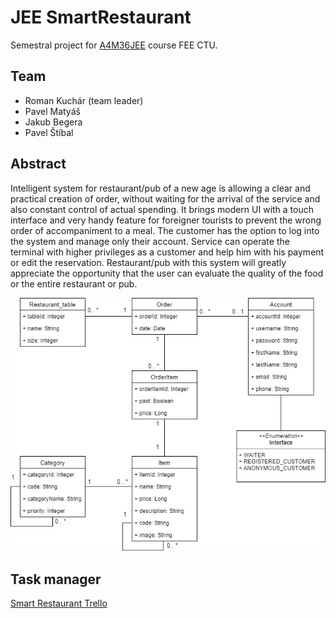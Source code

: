 # JEE SmartRestaurant
Semestral project for [A4M36JEE](https://developer.jboss.org/wiki/AdvancedJavaEELabFELCVUTPodzim2017) course FEE CTU.

## Team

- Roman Kuchár (team leader)
- Pavel Matyáš
- Jakub Begera
- Pavel Štíbal

## Abstract

Intelligent system for restaurant/pub of a new age is allowing a clear and practical creation of order, without waiting for the arrival of the service and also constant control of actual spending. It brings modern UI with a touch interface and very handy feature for foreigner tourists to prevent the wrong order of accompaniment to a meal. The customer has the option to log into the system and manage only their account. Service can operate the terminal with higher privileges as a customer and help him with his payment or edit the reservation. Restaurant/pub with this system will greatly appreciate the opportunity that the user can evaluate the quality of the food or the entire restaurant or pub. 

![DB diagram](configuration/database/img/Domain%20model.png)

## Task manager

[Smart Restaurant Trello](https://trello.com/b/k9kDPU8O/smartrestaurant)

